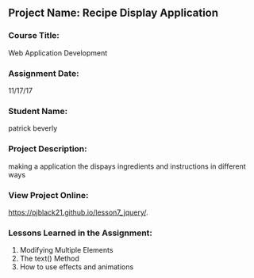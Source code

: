## Project Name:  Recipe Display Application

### Course Title:
Web Application Development

### Assignment Date:  
11/17/17

### Student Name:  
patrick beverly 

### Project Description:
making a application the dispays ingredients and instructions in different ways

### View Project Online:
https://pjblack21.github.io/lesson7_jquery/.

### Lessons Learned in the Assignment:
1. Modifying Multiple Elements
2. The text() Method
3. How to use effects and animations

